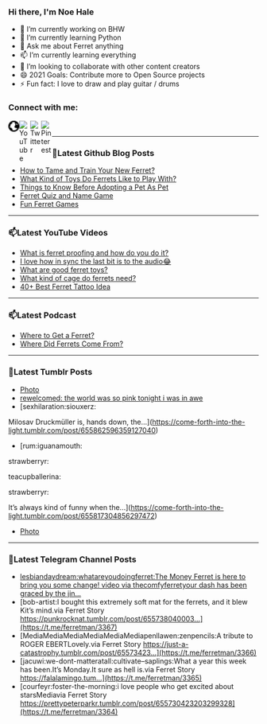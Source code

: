 ### Hi there, I'm Noe Hale

- 🔭 I’m currently working on BHW
- 🌱 I’m currently learning Python
- 💬 Ask me about Ferret anything
- 📫 I’m currently learning everything
- 🔭 I’m looking to collaborate with other content creators
- 😄 2021 Goals: Contribute more to Open Source projects
- ⚡ Fun fact: I love to draw and play guitar / drums

### Connect with me:

[<img align="left" alt="ferretvoice.com" width="22px" src="https://raw.githubusercontent.com/iconic/open-iconic/master/svg/globe.svg" />](https://ferretvoice.com)
[<img align="left" alt="YouTube" width="22px" src="https://cdn.jsdelivr.net/npm/simple-icons@v3/icons/youtube.svg" />](https://www.youtube.com/channel/UCk665XTfaMLVwFVWUmgnDiw)
[<img align="left" alt="Twitter" width="22px" src="https://cdn.jsdelivr.net/npm/simple-icons@v3/icons/twitter.svg" />](https://twitter.com/voiceferret)
[<img align="left" alt="Pinterest" width="22px" src="https://cdn.jsdelivr.net/npm/simple-icons@v3/icons/pinterest.svg" />](https://www.pinterest.com/voiceferret/)

<br />

---
### 🔭Latest Github Blog Posts
<!-- GITHUB:START -->
- [How to Tame and Train Your New Ferret?](http://noehale.github.io/how-to-tame-and-train-your-new-ferret/)
- [What Kind of Toys Do Ferrets Like to Play With?](http://noehale.github.io/what-kind-of-toys-do-ferrets-like-to-play-with/)
- [Things to Know Before Adopting a Pet As Pet](http://noehale.github.io/things-to-know-before-adopting-a-pet-as-pet/)
- [Ferret Quiz and Name Game](http://noehale.github.io/ferret-quiz/)
- [Fun Ferret Games](http://noehale.github.io/fun-ferret-games/)
<!-- GITHUB:END -->
---
### 📫Latest YouTube Videos

<!-- YOUTUBE:START -->
- [What is ferret proofing and how do you do it?](https://www.youtube.com/watch?v=81Syh_DJBQQ)
- [I love how in sync the last bit is to the audio😂](https://www.youtube.com/watch?v=WHBeGHwSlGY)
- [What are good ferret toys?](https://www.youtube.com/watch?v=tPxRilBzc0s)
- [What kind of cage do ferrets need?](https://www.youtube.com/watch?v=xzz6hC3sR5A)
- [40+ Best Ferret Tattoo Idea](https://www.youtube.com/watch?v=KIKqduR6Xcs)
<!-- YOUTUBE:END -->

---
### 📫Latest Podcast

<!-- PODCAST:START -->
- [Where to Get a Ferret?](https://anchor.fm/ferretvoice/episodes/Where-to-Get-a-Ferret-erurfu)
- [Where Did Ferrets Come From?](https://anchor.fm/ferretvoice/episodes/Where-Did-Ferrets-Come-From-eruq8g)
<!-- PODCAST:END -->
---
### 📝Latest Tumblr Posts

<!-- TUMBLR:START -->
- [Photo](https://come-forth-into-the-light.tumblr.com/post/655907848829714432)
- [rewelcomed:
the world was so pink tonight i was in awe
](https://come-forth-into-the-light.tumblr.com/post/655885214178000896)
- [sexhilaration:siouxerz:

Milosav Druckmüller is, hands down, the...](https://come-forth-into-the-light.tumblr.com/post/655862596359127040)
- [rum:iguanamouth:

strawberryr:

teacupballerina:

strawberryr:

It’s always kind of funny when the...](https://come-forth-into-the-light.tumblr.com/post/655817304856297472)
- [Photo](https://come-forth-into-the-light.tumblr.com/post/655794600634679296)
<!-- TUMBLR:END -->
---
### 📝Latest Telegram Channel Posts

<!-- TELEGRAM:START -->
- [lesbiandaydream:whatareyoudoingferret:The Money Ferret is here to bring you some change! video via thecomfyferretyour dash has been graced by the jin...](https://t.me/ferretman/3368)
- [bob-artist:I bought this extremely soft mat for the ferrets, and it blew Kit’s mind.via Ferret Story https://punkrocknat.tumblr.com/post/655738040003...](https://t.me/ferretman/3367)
- [MediaMediaMediaMediaMediaMediapenllawen:zenpencils:A tribute to ROGER EBERTLovely.via Ferret Story https://just-a-catastrophy.tumblr.com/post/65573423...](https://t.me/ferretman/3366)
- [jacuwi:we-dont-matteratall:cultivate–saplings:What a year this week has been.It’s Monday.It sure as hell is.via Ferret Story https://falalamingo.tum...](https://t.me/ferretman/3365)
- [courfeyr:foster-the-morning:i love people who get excited about starsMediavia Ferret Story https://prettypeterparkr.tumblr.com/post/655730423203299328](https://t.me/ferretman/3364)
<!-- TELEGRAM:END -->
